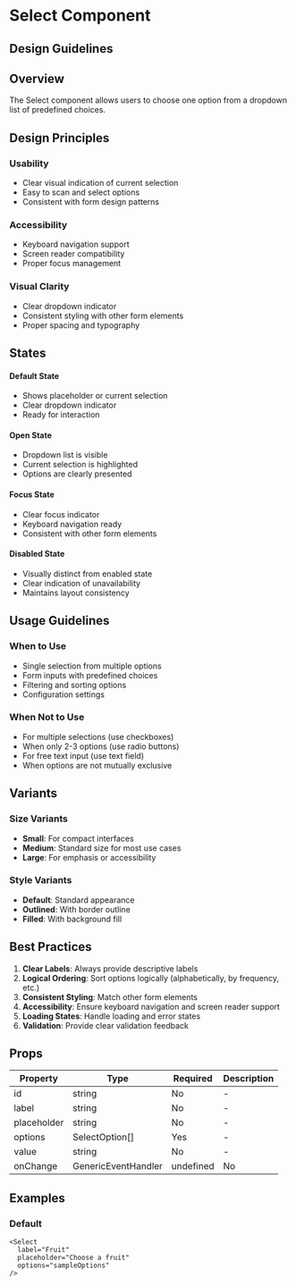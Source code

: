 # Select Component

## Design Guidelines

## Overview
The Select component allows users to choose one option from a dropdown list of predefined choices.

## Design Principles

### Usability
- Clear visual indication of current selection
- Easy to scan and select options
- Consistent with form design patterns

### Accessibility
- Keyboard navigation support
- Screen reader compatibility
- Proper focus management

### Visual Clarity
- Clear dropdown indicator
- Consistent styling with other form elements
- Proper spacing and typography

## States

#### Default State
- Shows placeholder or current selection
- Clear dropdown indicator
- Ready for interaction

#### Open State
- Dropdown list is visible
- Current selection is highlighted
- Options are clearly presented

#### Focus State
- Clear focus indicator
- Keyboard navigation ready
- Consistent with other form elements

#### Disabled State
- Visually distinct from enabled state
- Clear indication of unavailability
- Maintains layout consistency

## Usage Guidelines

### When to Use
- Single selection from multiple options
- Form inputs with predefined choices
- Filtering and sorting options
- Configuration settings

### When Not to Use
- For multiple selections (use checkboxes)
- When only 2-3 options (use radio buttons)
- For free text input (use text field)
- When options are not mutually exclusive

## Variants

### Size Variants
- **Small**: For compact interfaces
- **Medium**: Standard size for most use cases
- **Large**: For emphasis or accessibility

### Style Variants
- **Default**: Standard appearance
- **Outlined**: With border outline
- **Filled**: With background fill

## Best Practices

1. **Clear Labels**: Always provide descriptive labels
2. **Logical Ordering**: Sort options logically (alphabetically, by frequency, etc.)
3. **Consistent Styling**: Match other form elements
4. **Accessibility**: Ensure keyboard navigation and screen reader support
5. **Loading States**: Handle loading and error states
6. **Validation**: Provide clear validation feedback

## Props

| Property | Type | Required | Description |
|----------|------|----------|-------------|
| id | string | No | - |
| label | string | No | - |
| placeholder | string | No | - |
| options | SelectOption[] | Yes | - |
| value | string | No | - |
| onChange | GenericEventHandler<HTMLSelectElement> | undefined | No | - |

## Examples

### Default

```tsx
<Select
  label="Fruit"
  placeholder="Choose a fruit"
  options="sampleOptions"
/>
```


